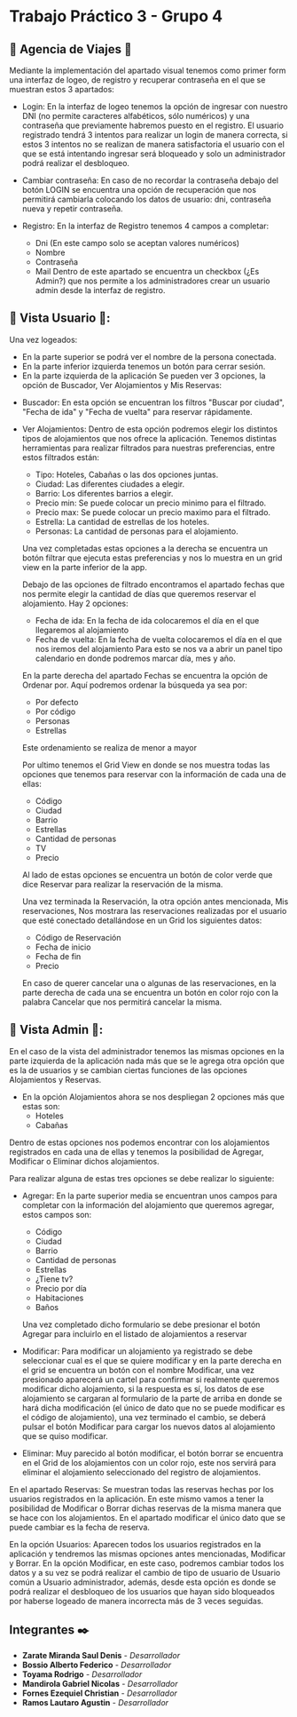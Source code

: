 # Trabajo Práctico 3 - Grupo 4

## 🏨 Agencia de Viajes 🏨

Mediante la implementación del apartado visual tenemos como primer form una interfaz de logeo, de registro y recuperar contraseña en el que se muestran estos 3 apartados:

* Login:
En la interfaz de logeo tenemos la opción de ingresar con nuestro DNI (no permite caracteres alfabéticos, sólo numéricos) y una contraseña que previamente habremos puesto en el registro. El usuario registrado tendrá 3 intentos para realizar un login de manera correcta, si estos 3 intentos no se realizan de manera satisfactoria el usuario con el que se está intentando ingresar será bloqueado y solo un administrador podrá realizar el desbloqueo. 

* Cambiar contraseña:
En caso de no recordar la contraseña debajo del botón LOGIN se encuentra una opción de recuperación que nos permitirá cambiarla colocando los datos de usuario: dni, contraseña nueva y repetir contraseña.

* Registro:
En la interfaz de Registro tenemos 4 campos a completar:
  * Dni (En este campo solo se aceptan valores numéricos)
  * Nombre
  * Contraseña
  * Mail
Dentro de este apartado se encuentra un checkbox (¿Es Admin?) que nos permite a los administradores crear un usuario admin desde la interfaz de registro.


## 👤 Vista Usuario 👤:
Una vez logeados: 
- En la parte superior se podrá ver el nombre de la persona conectada.
- En la parte inferior izquierda tenemos un botón para cerrar sesión. 
- En la parte izquierda de la aplicación Se pueden ver 3 opciones, la opción de Buscador, Ver Alojamientos y Mis Reservas:
* Buscador: En esta opción se encuentran los filtros "Buscar por ciudad", "Fecha de ida" y "Fecha de vuelta" para reservar rápidamente.
* Ver Alojamientos: Dentro de esta opción podremos elegir los distintos tipos de alojamientos que nos ofrece la aplicación. Tenemos distintas herramientas para realizar filtrados para nuestras preferencias, entre estos filtrados están: 
  
  * Tipo: Hoteles, Cabañas o las dos opciones juntas.
  * Ciudad: Las diferentes ciudades a elegir.
  * Barrio: Los diferentes barrios a elegir.
  * Precio min: Se puede colocar un precio minimo para el filtrado.
  * Precio max: Se puede colocar un precio maximo para el filtrado.
  * Estrella: La cantidad de estrellas de los hoteles.
  * Personas: La cantidad de personas para el alojamiento.

  Una vez completadas estas opciones a la derecha se encuentra un botón filtrar que ejecuta estas preferencias y nos lo muestra en un grid view en la parte inferior de la app.

  Debajo de las opciones de filtrado encontramos el apartado fechas que nos permite elegir la cantidad de días que queremos reservar el alojamiento. Hay 2 opciones:
  
  * Fecha de ida: En la fecha de ida colocaremos el día en el que llegaremos al alojamiento 
  * Fecha de vuelta: En la fecha de vuelta colocaremos el día en el que nos iremos del alojamiento
  Para esto se nos va a abrir un panel tipo calendario en donde podremos marcar día, mes y año.

  En la parte derecha del apartado Fechas se encuentra la opción de Ordenar por. Aquí podremos ordenar la búsqueda ya sea por: 
   * Por defecto
   * Por código
   * Personas
   * Estrellas
  
  Este ordenamiento se realiza de menor a mayor

  Por ultimo tenemos el Grid View en donde se nos muestra todas las opciones que tenemos para reservar con la información de cada una de ellas:
   * Código
   * Ciudad
   * Barrio 
   * Estrellas
   * Cantidad de personas
   * TV
   * Precio 

   Al lado de estas opciones se encuentra un botón de color verde que dice Reservar para realizar la reservación de la misma. 

  Una vez terminada la Reservación, la otra opción antes mencionada, Mis reservaciones, Nos mostrara las reservaciones realizadas por el usuario que esté conectado detallándose en un Grid los siguientes datos: 
  * Código de Reservación
  * Fecha de inicio
  * Fecha de fin
  * Precio

  En caso de querer cancelar una o algunas de las reservaciones, en la parte derecha de cada una se encuentra un botón en color rojo con la palabra Cancelar que nos permitirá cancelar la misma.
 
 ## 👑 Vista Admin 👑:
En el caso de la vista del administrador tenemos las mismas opciones en la parte izquierda de la aplicación nada más que se le agrega otra opción que es la de usuarios y se cambian ciertas funciones de las opciones Alojamientos y Reservas.

- En la opción Alojamientos ahora se nos despliegan 2 opciones más que estas son:
  * Hoteles
  * Cabañas

Dentro de estas opciones nos podemos encontrar con los alojamientos registrados en cada una de ellas y tenemos la posibilidad de Agregar, Modificar o Eliminar dichos alojamientos.

Para realizar alguna de estas tres opciones se debe realizar lo siguiente:

 * Agregar: 
   En la parte superior media se encuentran unos campos para completar con la información del alojamiento que queremos agregar, estos campos son:
   * Código
   * Ciudad
   * Barrio
   * Cantidad de personas
   * Estrellas
   * ¿Tiene tv?
   * Precio por día
   * Habitaciones
   * Baños

   Una vez completado dicho formulario se debe presionar el botón Agregar para incluirlo en el listado de alojamientos a reservar

 * Modificar:
   Para modificar un alojamiento ya registrado se debe seleccionar cual es el que se quiere modificar y en la parte derecha en el grid se encuentra un botón con el nombre Modificar, una vez presionado aparecerá un cartel para confirmar si realmente queremos modificar dicho alojamiento, si la respuesta es sí, los datos de ese alojamiento se cargaran al formulario de la parte de arriba en donde se hará dicha modificación (el único de dato que no se puede modificar es el código de alojamiento), una vez terminado el cambio, se deberá pulsar el botón Modificar para cargar los nuevos datos al alojamiento que se quiso modificar.

 * Eliminar:
   Muy parecido al botón modificar, el botón borrar se encuentra en el Grid de los alojamientos con un color rojo, este nos servirá para eliminar el alojamiento seleccionado del registro de alojamientos.

 En el apartado Reservas:
 Se muestran todas las reservas hechas por los usuarios registrados en la aplicación. En este mismo vamos a tener la posibilidad de Modificar o Borrar dichas reservas de la misma manera que se hace con los alojamientos. En el apartado modificar el único dato que se puede cambiar es la fecha de reserva.

 En la opción Usuarios:
 Aparecen todos los usuarios registrados en la aplicación y tendremos las mismas opciones antes mencionadas, Modificar y Borrar.
  En la opción Modificar, en este caso, podremos cambiar todos los datos y a su vez se podrá realizar el cambio de tipo de usuario de Usuario común a Usuario administrador, además, desde esta opción es donde se podrá realizar el desbloqueo de los usuarios que hayan sido bloqueados por haberse logeado de manera incorrecta más de 3 veces seguidas. 


## Integrantes ✒️

* **Zarate Miranda Saul Denis** - *Desarrollador*
* **Bossio Alberto Federico** - *Desarrollador*
* **Toyama Rodrigo** - *Desarrollador*
* **Mandirola Gabriel Nicolas** - *Desarrollador*
* **Fornes Ezequiel Christian** - *Desarrollador*
* **Ramos Lautaro Agustin** - *Desarrollador*
